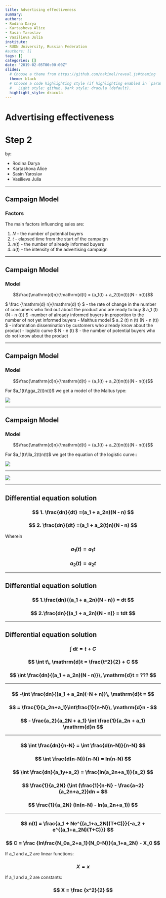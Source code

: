 ```yaml
---
title: Advertising effectiveness
summary: 
authors:
- Rodina Darya
- Kartashova Alice
- Sasin Yaroslav
- Vasilieva Julia
institute:
- RUDN University, Russian Federation
#authors: []
tags: []
categories: []
date: "2019-02-05T00:00:00Z"
slides:
  # Choose a theme from https://github.com/hakimel/reveal.js#theming
  theme: black
  # Choose a code highlighting style (if highlighting enabled in `params.toml`)
  #   Light style: github. Dark style: dracula (default).
  highlight_style: dracula
---
```


# Advertising effectiveness
# Step 2

by:
- Rodina Darya  
- Kartashova Alice  
- Sasin Yaroslav  
- Vasilieva Julia  

---

## Campaign Model

### **Factors**

The main factors influencing sales are:

1. $N$ - the number of potential buyers
2. $t$ - elapsed time from the start of the campaign
3. $n (t)$ - the number of already informed buyers
4. $a (t)$ - the intensity of the advertising campaign

---
## Campaign Model

### Model

$$\frac{\mathrm{d}n}{\mathrm{d}t} = (a_1(t) + a_2(t)n(t))(N - n(t))$$

$ \frac {\mathrm{d} n}{\mathrm{d} t} $ - the rate of change in the number of consumers who find out about the product and are ready to buy
$ a_1 (t) (N - n (t)) $ -number of already informed buyers in proportion to the number of not yet informed buyers - Malthus model
$ a_2 (t) n (t) (N - n (t)) $ - information dissemination by customers who already know about the product - logistic curve
$ N - n (t) $ - the number of potential buyers who do not know about the product

---

## Campaign Model

### Model

$$\frac{\mathrm{d}n}{\mathrm{d}t} = (a_1(t) + a_2(t)n(t))(N - n(t))$$

For $a_1(t)\gga_2(t)n(t)$ we get a model of the Maltus type:

![](1.png)

---

## Campaign Model

### Model

$$\frac{\mathrm{d}n}{\mathrm{d}t} = (a_1(t) + a_2(t)n(t))(N - n(t))$$

For $a_1(t)\lla_2(t)n(t)$ we get the equation of the logistic curve::

![](2.png)

---

![](block.png)

---

## Differential equation solution

###  $$ 1. \frac{dn}{dt} =(a_1 + a_2n)(N - n) $$

###  $$ 2.  \frac{dn}{dt} =(a_1 + a_2(t)n)(N - n) $$ 

Wherein

### $$ a_1(t) = a_1t $$

### $$ a_2(t) = a_2t $$

---

## Differential equation solution

### $$ 1.\frac{dn}{(a_1 + a_2n)(N - n)} = dt $$ 

### $$ 2.\frac{dn}{(a_1 + a_2n)(N - n)} = tdt $$

---

## Differential equation solution


### $$ \int\, \mathrm{d}t = t + C $$
### $$ \int t\, \mathrm{d}t = \frac{t^2}{2} + C $$
### $$ \int \frac{dn}{(a_1 + a_2n)(N - n)}\, \mathrm{d}t = ??? $$

---

### $$ -\int \frac{dn}{(a_1 + a_2n)(-N + n)}\, \mathrm{d}t =  $$
### $$ = \frac{1}{a_2n+a_1}\int\frac{1}{n-N}\, \mathrm{d}n - $$

### $$ - \frac{a_2}{a_2N + a_1} \int \frac{1}{a_2n + a_1} \mathrm{d}n  $$

---

### $$ \int \frac{dn}{n-N} = \int \frac{d(n-N)}{n-N} $$
### $$ \int \frac{d(n-N)}{n-N} = ln(n-N) $$
### $$ \int \frac{dn}{a_1y+a_2} = \frac{ln(a_2n+a_1)}{a_2} $$
### $$ \frac{1}{a_2N} (\int (\frac{1}{n-N} - \frac{a~2}{a_2n+a_2})dn = $$
### $$ \frac{1}{a_2N} (ln(n-N) - ln(a_2n+a_1)) $$

---

### $$ n(t) = \frac{a_1 + Ne^{(a_1+a_2N)(T+C)}}{-a_2 + e^{(a_1+a_2N)(T+C)}} $$
 
### $$ C = \frac {ln\frac{N_0a_2+a_1}{N_0-N}}{a_1+a_2N} - X_0 $$
    
If a_1 and a_2 are linear functions:

### $$ X = x $$

If a_1 and a_2 are constants:

### $$ X = \frac {x^2}{2} $$

